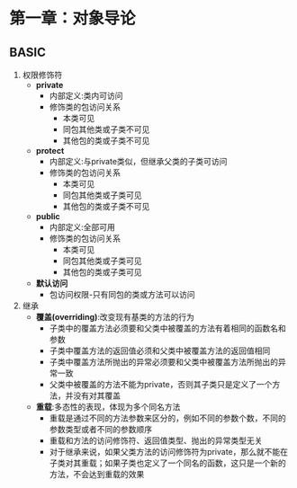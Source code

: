 # 第一章：对象导论
## BASIC
1. 权限修饰符
    - __private__
        * 内部定义:类内可访问
        * 修饰类的包访问关系
            + 本类可见
            + 同包其他类或子类不可见
            + 其他包的类或子类不可见
    - __protect__
        * 内部定义:与private类似，但继承父类的子类可访问
        * 修饰类的包访问关系
            + 本类可见
            + 同包其他类或子类可见
            + 其他包的类或子类不可见
    - __public__
        * 内部定义:全部可用
        * 修饰类的包访问关系
            + 本类可见
            + 同包其他类或子类可见
            + 其他包的类或子类可见
    - __默认访问__
        * 包访问权限-只有同包的类或方法可以访问
2. 继承
    - __覆盖(overriding)__:改变现有基类的方法的行为
        + 子类中的覆盖方法必须要和父类中被覆盖的方法有着相同的函数名和参数
        + 子类中覆盖方法的返回值必须和父类中被覆盖方法的返回值相同
        + 子类中覆盖方法所抛出的异常必须要和父类中被覆盖方法所抛出的异常一致
        + 父类中被覆盖的方法不能为private，否则其子类只是定义了一个方法，并没有对其覆盖
    - __重载__:多态性的表现，体现为多个同名方法
        + 重载是通过不同的方法参数来区分的，例如不同的参数个数，不同的参数类型或者不同的参数顺序
        + 重载和方法的访问修饰符、返回值类型、抛出的异常类型无关
        + 对于继承来说，如果父类方法的访问修饰符为private，那么就不能在子类对其重载；如果子类也定义了一个同名的函数，这只是一个新的方法，不会达到重载的效果
